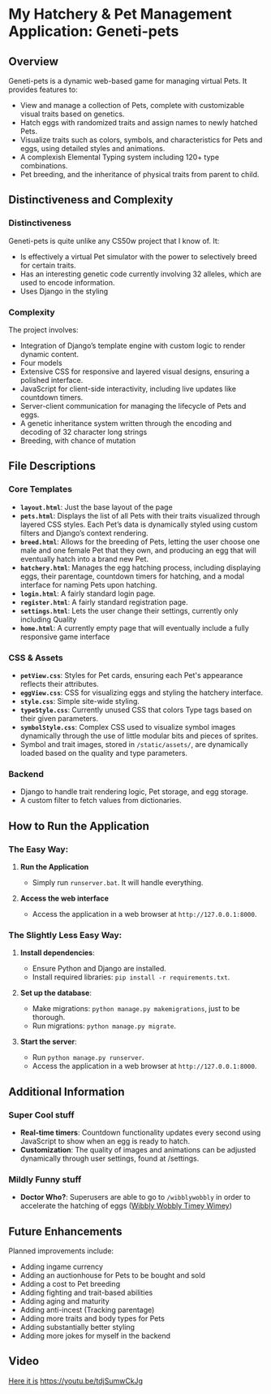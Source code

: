 # My Hatchery & Pet Management Application: Geneti-pets

## Overview

Geneti-pets is a dynamic web-based game for managing virtual Pets. It provides features to:
- View and manage a collection of Pets, complete with customizable visual traits based on genetics.
- Hatch eggs with randomized traits and assign names to newly hatched Pets.
- Visualize traits such as colors, symbols, and characteristics for Pets and eggs, using detailed styles and animations.
- A complexish Elemental Typing system including 120+ type combinations.
- Pet breeding, and the inheritance of physical traits from parent to child.

## Distinctiveness and Complexity

### Distinctiveness
Geneti-pets is quite unlike any CS50w project that I know of. It:
- Is effectively a virtual Pet simulator with the power to selectively breed for certain traits.
- Has an interesting genetic code currently involving 32 alleles, which are used to encode information.
- Uses Django in the styling

### Complexity
The project involves:
- Integration of Django’s template engine with custom logic to render dynamic content.
- Four models
- Extensive CSS for responsive and layered visual designs, ensuring a polished interface.
- JavaScript for client-side interactivity, including live updates like countdown timers.
- Server-client communication for managing the lifecycle of Pets and eggs.
- A genetic inheritance system written through the encoding and decoding of 32 character long strings
- Breeding, with chance of mutation

## File Descriptions

### Core Templates
- **`layout.html`**: Just the base layout of the page
- **`pets.html`**: Displays the list of all Pets with their traits visualized through layered CSS styles. Each Pet’s data is dynamically styled using custom filters and Django’s context rendering.
- **`breed.html`**: Allows for the breeding of Pets, letting the user choose one male and one female Pet that they own, and producing an egg that will eventually hatch into a brand new Pet.
- **`hatchery.html`**: Manages the egg hatching process, including displaying eggs, their parentage, countdown timers for hatching, and a modal interface for naming Pets upon hatching.
- **`login.html`**: A fairly standard login page.
- **`register.html`**: A fairly standard registration page.
- **`settings.html`**: Lets the user change their settings, currently only including Quality
- **`home.html`**: A currently empty page that will eventually include a fully responsive game interface

### CSS & Assets
- **`petView.css`**: Styles for Pet cards, ensuring each Pet's appearance reflects their attributes.
- **`eggView.css`**: CSS for visualizing eggs and styling the hatchery interface.
- **`style.css`**: Simple site-wide styling.
- **`typeStyle.css`**: Currently unused CSS that colors Type tags based on their given parameters.
- **`symbolStyle.css`**: Complex CSS used to visualize symbol images dynamically through the use of little modular bits and pieces of sprites.
- Symbol and trait images, stored in `/static/assets/`, are dynamically loaded based on the quality and type parameters.

### Backend
- Django to handle trait rendering logic, Pet storage, and egg storage.
- A custom filter to fetch values from dictionaries.

## How to Run the Application

### The Easy Way:

1. **Run the Application**
   - Simply run `runserver.bat`. It will handle everything.

2. **Access the web interface**
   - Access the application in a web browser at `http://127.0.0.1:8000`.

### The Slightly Less Easy Way:

1. **Install dependencies**:
   - Ensure Python and Django are installed.
   - Install required libraries: `pip install -r requirements.txt`.

2. **Set up the database**:
   - Make migrations: `python manage.py makemigrations`, just to be thorough.
   - Run migrations: `python manage.py migrate`.

3. **Start the server**:
   - Run `python manage.py runserver`.
   - Access the application in a web browser at `http://127.0.0.1:8000`.

## Additional Information

### Super Cool stuff
- **Real-time timers**: Countdown functionality updates every second using JavaScript to show when an egg is ready to hatch.
- **Customization**: The quality of images and animations can be adjusted dynamically through user settings, found at /settings.

### Mildly Funny stuff
- **Doctor Who?**: Superusers are able to go to `/wibblywobbly` in order to accelerate the hatching of eggs ([Wibbly Wobbly Timey Wimey](https://www.youtube.com/watch?v=mwoI4BqHt3E))

## Future Enhancements
Planned improvements include:
- Adding ingame currency
- Adding an auctionhouse for Pets to be bought and sold
- Adding a cost to Pet breeding
- Adding fighting and trait-based abilities
- Adding aging and maturity
- Adding anti-incest (Tracking parentage)
- Adding more traits and body types for Pets
- Adding substantially better styling
- Adding more jokes for myself in the backend

## Video
[Here it is](https://youtu.be/tdjSumwCkJg)
https://youtu.be/tdjSumwCkJg